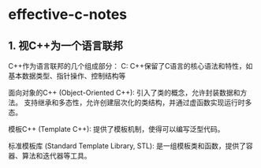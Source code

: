 # effective-c-notes

## 1. 视C++为一个语言联邦
C++作为语言联邦的几个组成部分：
C:
C++保留了C语言的核心语法和特性，如基本数据类型、指针操作、控制结构等

面向对象的C++ (Object-Oriented C++):
引入了类的概念，允许封装数据和方法。
支持继承和多态性，允许创建层次化的类结构，并通过虚函数实现运行时多态。

模板C++ (Template C++):
提供了模板机制，使得可以编写泛型代码。

标准模板库 (Standard Template Library, STL):
是一组模板类和函数，提供了容器、算法和迭代器等工具。